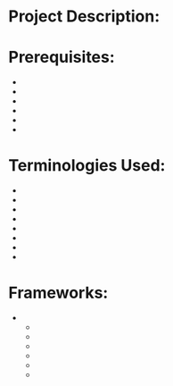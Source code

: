 # Project Description:

<!-- This project focuses on deploying and managing servers on Linux operating systems. It includes setting up an HTTP server on CentOS and deploying basic HTML templates, as well as configuring a LAMP stack on Ubuntu and deploying a WordPress template. The deployment process will be automated using Vagrant provisioning. -->

# Prerequisites:

- <!-- Basic understanding of Linux operating systems. -->
- <!-- Access to a terminal or command line interface. -->
- <!-- Familiarity with virtualization concepts (e.g., VirtualBox, VMware). -->
- <!-- Knowledge of package management (e.g., yum for CentOS, apt for Ubuntu). -->
- <!-- Understanding of web servers (e.g., Apache HTTP Server, NGINX). -->
- <!-- Awareness of scripting and automation tools (e.g., Bash, Vagrant). -->

# Terminologies Used:

- <!-- Linux: A family of open-source Unix-like operating systems. -->
- <!-- CentOS: A Linux distribution based on Red Hat Enterprise Linux (RHEL). -->
- <!-- Ubuntu: A popular Linux distribution based on Debian. -->
- <!-- HTTP Server (httpd): A web server software for serving HTML files. -->
- <!-- LAMP Stack: A software bundle consisting of Linux, Apache, MySQL, and PHP. -->
- <!-- WordPress: A content management system (CMS) for building websites and blogs. -->
- <!-- Vagrant: A tool for building and managing virtual machine environments. -->
- <!-- Provisioning: The process of setting up and configuring software automatically. -->

# Frameworks:

- <!-- None explicitly mentioned in the provided TypeScript, but common frameworks and tools used in Linux server management include: -->
  - <!-- Apache HTTP Server -->
  - <!-- NGINX -->
  - <!-- MySQL -->
  - <!-- PHP -->
  - <!-- WordPress -->
  - <!-- Vagrant -->
